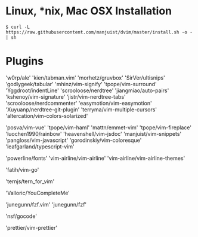 # Linux, *nix, Mac OSX Installation #
```
$ curl -L https://raw.githubusercontent.com/manjuist/dvim/master/install.sh -o - | sh
```
# Plugins #

'w0rp/ale'
'kien/tabman.vim'
'morhetz/gruvbox'
'SirVer/ultisnips'
'godlygeek/tabular'
'mhinz/vim-signify'
'tpope/vim-surround'
'Yggdroot/indentLine'
'scrooloose/nerdtree'
'jiangmiao/auto-pairs'
'kshenoy/vim-signature'
'jistr/vim-nerdtree-tabs'
'scrooloose/nerdcommenter'
'easymotion/vim-easymotion'
'Xuyuanp/nerdtree-git-plugin'
'terryma/vim-multiple-cursors'
'altercation/vim-colors-solarized'
                                                        
'posva/vim-vue'
'tpope/vim-haml'
'mattn/emmet-vim'
'tpope/vim-fireplace'
'luochen1990/rainbow'
'heavenshell/vim-jsdoc'
'manjuist/vim-snippets'
'pangloss/vim-javascript'
'gorodinskiy/vim-coloresque'
'leafgarland/typescript-vim'
                                                        
'powerline/fonts'
'vim-airline/vim-airline'
'vim-airline/vim-airline-themes'
                                                        
'fatih/vim-go'
                                                        
'ternjs/tern_for_vim'
                                                        
'Valloric/YouCompleteMe'
                                                        
'junegunn/fzf.vim'
'junegunn/fzf'
                                                        
'nsf/gocode'
                                                        
'prettier/vim-prettier'

